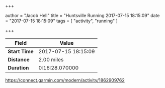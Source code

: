 +++

author = "Jacob Hell"
title = "Huntsville Running 2017-07-15 18:15:09"
date = "2017-07-15 18:15:09"
tags = [
    "activity", "running"
]

+++

<!--more-->

|Field  |Value  |
|--- | --- |
|**Start Time**|2017-07-15 18:15:09|
|**Distance**|2.00 miles|
|**Duration**|0:16:28.070000|

https://connect.garmin.com/modern/activity/1862909762